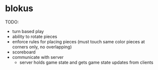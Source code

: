 # blokus
TODO:
* turn based play
* ability to rotate pieces
* enforce rules for placing pieces (must touch same color pieces at corners only, no overlapping)
* scoreboard
* communicate with server
  * server holds game state and gets game state updates from clients